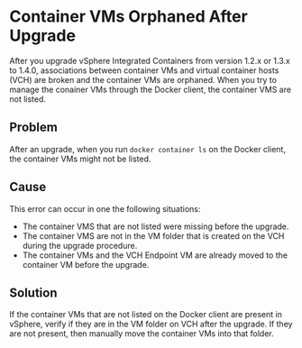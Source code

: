 # Container VMs Orphaned After Upgrade

After you upgrade vSphere Integrated Containers from version  1.2.x or 1.3.x to 1.4.0, associations between container VMs and virtual container hosts (VCH) are broken and the container VMs are orphaned. When you try to manage the conainer VMs through the Docker client, the container VMS are not listed.

## Problem

After an upgrade, when you run `docker container ls` on the Docker client, the container VMs might not be listed. 

## Cause

This error can occur in one the following situations:

* The container VMS that are not listed were missing before the upgrade. 
* The container VMS are not in the VM folder that is created on the VCH during the upgrade procedure.
* The container VMs and the VCH Endpoint VM are already moved to the container VM before the upgrade.

## Solution

If the container VMs that are not listed on the Docker client are present in vSphere, verify if they are in the VM folder on VCH after the upgrade. If they are not present, then manually move the container VMs into that folder.